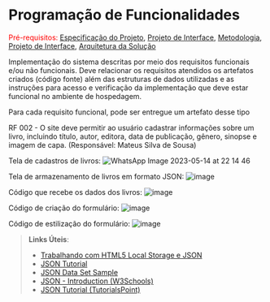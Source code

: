 # Programação de Funcionalidades

<span style="color:red">Pré-requisitos: <a href="2-Especificação do Projeto.md"> Especificação do Projeto</a></span>, <a href="3-Projeto de Interface.md"> Projeto de Interface</a>, <a href="4-Metodologia.md"> Metodologia</a>, <a href="3-Projeto de Interface.md"> Projeto de Interface</a>, <a href="5-Arquitetura da Solução.md"> Arquitetura da Solução</a>

Implementação do sistema descritas por meio dos requisitos funcionais e/ou não funcionais. Deve relacionar os requisitos atendidos os artefatos criados (código fonte) além das estruturas de dados utilizadas e as instruções para acesso e verificação da implementação que deve estar funcional no ambiente de hospedagem.

Para cada requisito funcional, pode ser entregue um artefato desse tipo

RF 002 - O site deve permitir ao usuário cadastrar informações sobre um livro, incluindo título, autor, editora, data de publicação, gênero, sinopse e imagem de capa. (Responsável: Mateus Silva de Sousa)

Tela de cadastros de livros:
![WhatsApp Image 2023-05-14 at 22 14 46](https://github.com/ICEI-PUC-Minas-PMV-ADS/pmv-ads-2023-1-e1-proj-web-t7-bookproject/assets/128759977/e7d9b9de-c1b5-4bc6-9d59-a2a3d393875b)

Tela de armazenamento de livros em formato JSON:
![image](https://github.com/ICEI-PUC-Minas-PMV-ADS/pmv-ads-2023-1-e1-proj-web-t7-bookproject/assets/128759977/191a7bcd-0300-444b-93d1-1923f85edb03)

Código que recebe os dados dos livros:
![image](https://github.com/ICEI-PUC-Minas-PMV-ADS/pmv-ads-2023-1-e1-proj-web-t7-bookproject/assets/128759977/0e5c178e-6dea-442e-8515-572a8e7b537f)

Código de criação do formulário:
![image](https://github.com/ICEI-PUC-Minas-PMV-ADS/pmv-ads-2023-1-e1-proj-web-t7-bookproject/assets/128759977/91419483-0f62-46c3-9e08-a69efbc43343)

Código de estilização do formulário:
![image](https://github.com/ICEI-PUC-Minas-PMV-ADS/pmv-ads-2023-1-e1-proj-web-t7-bookproject/assets/128759977/94c47ed4-3eb1-422c-b582-73daf9bdf3dd)





> **Links Úteis**:
>
> - [Trabalhando com HTML5 Local Storage e JSON](https://www.devmedia.com.br/trabalhando-com-html5-local-storage-e-json/29045)
> - [JSON Tutorial](https://www.w3resource.com/JSON)
> - [JSON Data Set Sample](https://opensource.adobe.com/Spry/samples/data_region/JSONDataSetSample.html)
> - [JSON - Introduction (W3Schools)](https://www.w3schools.com/js/js_json_intro.asp)
> - [JSON Tutorial (TutorialsPoint)](https://www.tutorialspoint.com/json/index.htm)
